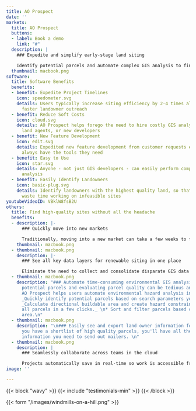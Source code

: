 ```yaml
---
title: AO Prospect
date: ''
markets:
  title: AO Prospect
  buttons:
  - label: Book a demo
    link: "#"
  description: |
    ### Expedite and simplify early-stage land siting

    Identify potential parcels and automate complex GIS analysis to find high-quality sites in just minutes.
  thumbnail: macbook.png
software:
  title: Software Benefits
  benefits:
  - benefit: Expedite Project Timelines
    icon: speedometer.svg
    details: Users typically increase siting efficiency by 2-4 times allowing for
      faster landowner outreach
  - benefit: Reduce Soft Costs
    icon: cloud.svg
    details: AO Prospect helps forego the need to hire costly GIS analysts, external
      land agents, or new developers
  - benefit: New Feature Development
    icon: edit.svg
    details: Expedited new feature development from customer requests ensures users
      always have the tools they need
  - benefit: Easy to Use
    icon: star.svg
    details: Anyone - not just GIS developers - can easily perform complex environmental
      analysis
  - benefit: Easily Identify Landowners
    icon: basic-plug.svg
    details: Identify landowners with the highest quality land, so that you don't
      waste time working on infeasible sites
youtubeVideoID: VBklW8fsB2U
others:
  title: Find high-quality sites without all the headache
  benefits:
  - description: |-
      ### Quickly move into new markets

      Traditionally, moving into a new market can take a few weeks to find all the right data; with AO Prospect, you can move into a new market in a day.
    thumbnail: macbook.png
  - thumbnail: macbook.png
    description: |-
      ### See all key data layers for renewable siting in one place

      Eliminate the need to collect and consolidate disparate GIS data sources. All of the layers needed for renewable siting, including wetlands, flood, topo, etc. come pre-loaded.
  - thumbnail: macbook.png
    description: "### Automate time-consuming environmental GIS analysis\n\nFinding
      potential parcels and evaluating parcel quality can be tedious and time-consuming.
      AO Prospect helps users automate environmental hazard analysis in minutes.\n\n*
      _Quickly identify potential parcels based on search parameters you set._\n*
      _Calculate directional buildable area and create hazard constraint maps for
      all parcels in a few clicks._ \n* Sort and filter parcels based on buildable
      area.\n"
  - thumbnail: macbook.png
    description: "\n### Easily see and export land owner information for LOIs\n\nOnce
      you have a shortlist of high quality parcels, you'll have all the land owner
      information you need to send out mailers. \n"
  - thumbnail: macbook.png
    description: |
      ### Seamlessly collaborate across teams in the cloud

      Projects automatically save in real-time so work is accessible from anywhere. Export land owner data, KML constraint maps, and PDF reports for seamless downstream work.
image: ''

---
```

{{< block "wavy" >}}
{{< include "testimonials-min" >}}
{{< /block >}}

{{< form "/images/windmills-on-a-hill.png" >}}